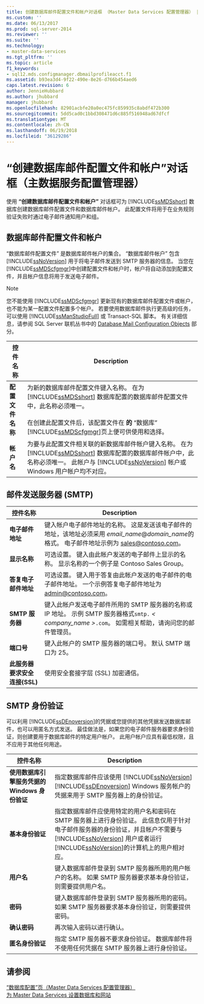 ```yaml
---
title: 创建数据库邮件配置文件和帐户对话框 （Master Data Services 配置管理器） |Microsoft 文档
ms.custom: ''
ms.date: 06/13/2017
ms.prod: sql-server-2014
ms.reviewer: ''
ms.suite: ''
ms.technology:
- master-data-services
ms.tgt_pltfrm: ''
ms.topic: article
f1_keywords:
- sql12.mds.configmanager.dbmailprofileacct.f1
ms.assetid: b93ea3d4-9f22-490e-8e26-d766b454aed6
caps.latest.revision: 6
author: JennieHubbard
ms.author: jhubbard
manager: jhubbard
ms.openlocfilehash: 82901acbfe20a0ec475fc859935c8abdf472b300
ms.sourcegitcommit: 5dd5cad0c1bbd308471d6c885f516948ad67dfcf
ms.translationtype: MT
ms.contentlocale: zh-CN
ms.lasthandoff: 06/19/2018
ms.locfileid: "36129286"
---
```

# <a name="create-database-mail-profile-and-account-dialog-box-master-data-services-configuration-manager"></a>“创建数据库邮件配置文件和帐户”对话框（主数据服务配置管理器）
  使用 **“创建数据库邮件配置文件和帐户”** 对话框可为 [!INCLUDE[ssMDSshort](../includes/ssmdsshort-md.md)] 数据库创建数据库邮件配置文件和数据库邮件帐户。 此配置文件将用于在业务规则验证失败时通过电子邮件通知用户和组。  
  
## <a name="database-mail-profile-and-account"></a>数据库邮件配置文件和帐户  
 “数据库邮件配置文件”  是数据库邮件帐户的集合。 “数据库邮件帐户”  包含 [!INCLUDE[ssNoVersion](../includes/ssnoversion-md.md)] 用于将电子邮件发送到 SMTP 服务器的信息。 当您在 [!INCLUDE[ssMDScfgmgr](../includes/ssmdscfgmgr-md.md)]中创建配置文件和帐户时，帐户将自动添加到配置文件，并且帐户信息将用于发送电子邮件。  
  
> [!NOTE]  
>  您不能使用 [!INCLUDE[ssMDScfgmgr](../includes/ssmdscfgmgr-md.md)] 更新现有的数据库邮件配置文件或帐户，也不能为某一配置文件配置多个帐户。 若要使用数据库邮件执行更高级的任务，可以使用 [!INCLUDE[ssManStudioFull](../includes/ssmanstudiofull-md.md)] 或 Transact-SQL 脚本。 有关详细信息，请参阅 SQL Server 联机丛书中的 [Database Mail Configuration Objects](../relational-databases/database-mail/database-mail-configuration-objects.md) 部分。  
  
|控件名称|Description|  
|------------------|-----------------|  
|**配置文件名称**|为新的数据库邮件配置文件键入名称。 在为 [!INCLUDE[ssMDSshort](../includes/ssmdsshort-md.md)] 数据库配置的数据库邮件配置文件中，此名称必须唯一。<br /><br /> 在创建此配置文件后，该配置文件在 **的** “数据库” [!INCLUDE[ssMDScfgmgr](../includes/ssmdscfgmgr-md.md)]页上便可供使用和选择。|  
|**帐户名**|为要与此配置文件相关联的新数据库邮件帐户键入名称。 在为 [!INCLUDE[ssMDSshort](../includes/ssmdsshort-md.md)] 数据库配置的数据库邮件帐户中，此名称必须唯一。 此帐户与 [!INCLUDE[ssNoVersion](../includes/ssnoversion-md.md)] 帐户或 Windows 用户帐户均不对应。|  
  
## <a name="outgoing-smtp-mail-server"></a>邮件发送服务器 (SMTP)  
  
|控件名称|Description|  
|------------------|-----------------|  
|**电子邮件地址**|键入帐户电子邮件地址的名称。 这是发送该电子邮件的地址，该地址必须采用 *email_name*@*domain_name*的格式。 电子邮件地址示例为 sales@contoso.com。|  
|**显示名称**|可选设置。 键入由此帐户发送的电子邮件上显示的名称。 显示名称的一个例子是 Contoso Sales Group。|  
|**答复电子邮件地址**|可选设置。 键入用于答复由此帐户发送的电子邮件的电子邮件地址。 一个示例答复电子邮件地址为 admin@contoso.com。|  
|**SMTP 服务器**|键入此帐户发送电子邮件所用的 SMTP 服务器的名称或 IP 地址。 示例 SMTP 服务器格式`smtp.` *< company_name >*`.com`。 如需相关帮助，请询问您的邮件管理员。|  
|**端口号**|键入此帐户的 SMTP 服务器的端口号。 默认 SMTP 端口为 25。|  
|**此服务器要求安全连接(SSL)**|使用安全套接字层 (SSL) 加密通信。|  
  
## <a name="smtp-authentication"></a>SMTP 身份验证  
 可以利用 [!INCLUDE[ssDEnoversion](../includes/ssdenoversion-md.md)]的凭据或您提供的其他凭据发送数据库邮件，也可以用匿名方式发送。 最佳做法是，如果您的电子邮件服务器要求身份验证，则创建要用于数据库邮件的特定用户帐户。 此用户帐户应具有最低权限，且不应用于其他任何用途。  
  
|控件名称|Description|  
|------------------|-----------------|  
|**使用数据库引擎服务凭据的 Windows 身份验证**|指定数据库邮件应该使用 [!INCLUDE[ssNoVersion](../includes/ssnoversion-md.md)] [!INCLUDE[ssDEnoversion](../includes/ssdenoversion-md.md)] Windows 服务帐户的凭据来用于 SMTP 服务器上的身份验证。|  
|**基本身份验证**|指定数据库邮件应使用特定的用户名和密码在 SMTP 服务器上进行身份验证。 此信息仅用于针对电子邮件服务器的身份验证，并且帐户不需要与 [!INCLUDE[ssNoVersion](../includes/ssnoversion-md.md)] 用户或者运行 [!INCLUDE[ssNoVersion](../includes/ssnoversion-md.md)]的计算机上的用户相对应。|  
|**用户名**|键入数据库邮件登录到 SMTP 服务器所用的用户帐户的名称。 如果 SMTP 服务器要求基本身份验证，则需要提供用户名。|  
|**密码**|键入数据库邮件登录到 SMTP 服务器所用的密码。 如果 SMTP 服务器要求基本身份验证，则需要提供密码。|  
|**确认密码**|再次输入密码以进行确认。|  
|**匿名身份验证**|指定 SMTP 服务器不要求身份验证。 数据库邮件将不使用任何凭据在 SMTP 服务器上进行身份验证。|  
  
## <a name="see-also"></a>请参阅  
 [“数据库配置”页（Master Data Services 配置管理器）](../../2014/master-data-services/database-configuration-page-master-data-services-configuration-manager.md)   
 [为 Master Data Services 设置数据库和网站](set-up-the-database-and-website-for-master-data-services.md)  
  
  